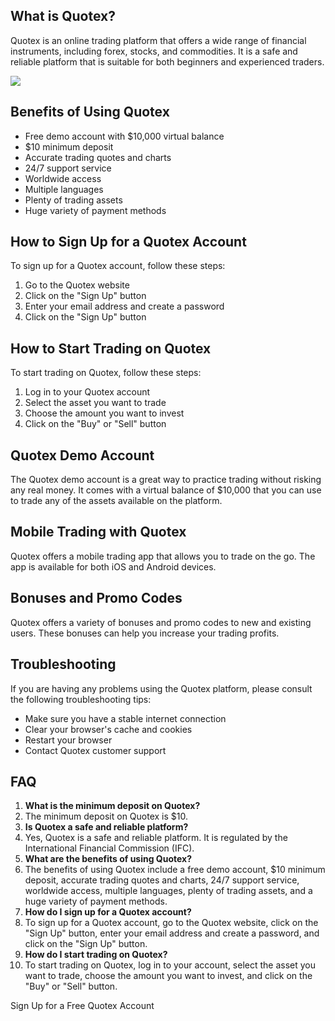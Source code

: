 ## What is Quotex?

Quotex is an online trading platform that offers a wide range of
financial instruments, including forex, stocks, and commodities. It is a
safe and reliable platform that is suitable for both beginners and
experienced traders.

[![](https://static.quotex.io/files/3_en/300_250.jpg)](https://traff.sbs/brokerqxlid)

## Benefits of Using Quotex

-   Free demo account with \$10,000 virtual balance
-   \$10 minimum deposit
-   Accurate trading quotes and charts
-   24/7 support service
-   Worldwide access
-   Multiple languages
-   Plenty of trading assets
-   Huge variety of payment methods

## How to Sign Up for a Quotex Account

To sign up for a Quotex account, follow these steps:

1.  Go to the Quotex website
2.  Click on the "Sign Up" button
3.  Enter your email address and create a password
4.  Click on the "Sign Up" button

## How to Start Trading on Quotex

To start trading on Quotex, follow these steps:

1.  Log in to your Quotex account
2.  Select the asset you want to trade
3.  Choose the amount you want to invest
4.  Click on the "Buy" or "Sell" button

## Quotex Demo Account

The Quotex demo account is a great way to practice trading without
risking any real money. It comes with a virtual balance of \$10,000 that
you can use to trade any of the assets available on the platform.

## Mobile Trading with Quotex

Quotex offers a mobile trading app that allows you to trade on the go.
The app is available for both iOS and Android devices.

## Bonuses and Promo Codes

Quotex offers a variety of bonuses and promo codes to new and existing
users. These bonuses can help you increase your trading profits.

## Troubleshooting

If you are having any problems using the Quotex platform, please consult
the following troubleshooting tips:

-   Make sure you have a stable internet connection
-   Clear your browser\'s cache and cookies
-   Restart your browser
-   Contact Quotex customer support

## FAQ

1.  **What is the minimum deposit on Quotex?**
2.  The minimum deposit on Quotex is \$10.
3.  **Is Quotex a safe and reliable platform?**
4.  Yes, Quotex is a safe and reliable platform. It is regulated by the
    International Financial Commission (IFC).
5.  **What are the benefits of using Quotex?**
6.  The benefits of using Quotex include a free demo account, \$10
    minimum deposit, accurate trading quotes and charts, 24/7 support
    service, worldwide access, multiple languages, plenty of trading
    assets, and a huge variety of payment methods.
7.  **How do I sign up for a Quotex account?**
8.  To sign up for a Quotex account, go to the Quotex website, click on
    the "Sign Up" button, enter your email address and create a
    password, and click on the "Sign Up" button.
9.  **How do I start trading on Quotex?**
10. To start trading on Quotex, log in to your account, select the asset
    you want to trade, choose the amount you want to invest, and click
    on the "Buy" or "Sell" button.

Sign Up for a Free Quotex Account

